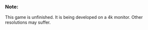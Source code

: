 ### Note:
This game is unfinished. It is being developed on a 4k monitor. Other resolutions may suffer.